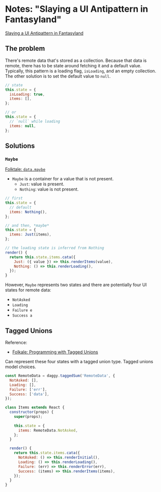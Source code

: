 # Notes: "Slaying a UI Antipattern in Fantasyland"

[Slaying a UI Antipattern in Fantasyland](https://medium.com/javascript-inside/slaying-a-ui-antipattern-in-fantasyland-907cbc322d2a)


## The problem

There's remote data that's stored as a collection. Because that data is remote,
there has to be state around fetching it and a default value. Typically, this
pattern is a loading flag, `isLoading`, and an empty collection. The other
solution is to set the default value to `null`.

```javascript
// state
this.state = {
  isLoading: true,
  items: [],
};

// or
this.state = {
  // `null` while loading
  items: null,
};
```


## Solutions

### `Maybe`

[Folktale: `data.maybe`](http://docs.folktalejs.org/en/latest/api/data/maybe/index.html#module-data.maybe)

- `Maybe` is a container for a value that is not present.
    - `Just`: value is present.
    - `Nothing`: value is not present.

```javascript
// first
this.state = {
  // default
  items: Nothing(),
};

// and then, *maybe*
this.state = {
  items: Just(items),
};

// the loading state is inferred from Nothing
render() {
  return this.state.items.cata({
    Just: ({ value }) => this.renderItems(value),
    Nothing: () => this.renderLoading(),
  });
}
```

However, `Maybe` represents two states and there are potentially four UI states
for remote data:

- `NotAsked`
- `Loading`
- `Failure e`
- `Success a`


## Tagged Unions

Reference:

- [Folkale: Programming with Tagged Unions](http://folktale.origamitower.com/api/v2.0.0/en/folktale.adt.union.html#programming-with-tagged-unions)

Can represent these four states with a tagged union type. Tagged unions model
choices.

```javascript
const RemoteData = daggy.taggedSum('RemoteData', {
  NotAsked: [],
  Loading: [],
  Failure: ['err'],
  Success: ['data'],
});

class Items extends React {
  constructor(props) {
    super(props);
     
    this.state = {
      items: RemoteData.NotAsked,
    };
  }

  render() {
    return this.state.items.cata({
      NotAsked: () => this.renderInitial(), 
      Loading: () => this.renderLoading(),
      Failure: (err) => this.renderError(err),
      Success: (items) => this.renderItems(items),
    });
  }
}
```
